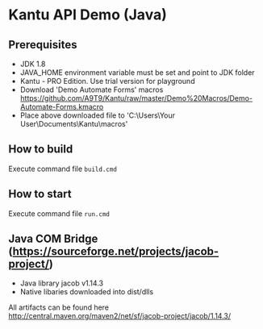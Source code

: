 <h1>Kantu API Demo (Java)</h1>

## Prerequisites
- JDK 1.8
- JAVA_HOME environment variable must be set and point to JDK folder
- Kantu - PRO Edition. Use trial version for playground
- Download 'Demo Automate Forms' macros https://github.com/A9T9/Kantu/raw/master/Demo%20Macros/Demo-Automate-Forms.kmacro
- Place above downloaded file to 'C:\Users\Your User\Documents\Kantu\macros'

## How to build
Execute command file `build.cmd`

## How to start
Execute command file `run.cmd` 

## Java COM Bridge (https://sourceforge.net/projects/jacob-project/)
* Java library jacob v1.14.3
* Native libaries downloaded into dist/dlls

All artifacts can be found here http://central.maven.org/maven2/net/sf/jacob-project/jacob/1.14.3/

